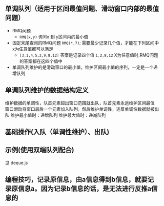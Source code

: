 ## 单调队列（适用于区间最值问题、滑动窗口内部的最值问题）
  - RMQ问题
    * ```RMQ(x,y)``` 询问x 到 y区间内的最小值
  - 固定末尾查询的RMQ问题 ```RMQ(*,7)```; 需要最少记录几个值，才能在下列区间中x为任意值都可以满足
    * ```[3,1,4,5,2,9,8,12]```  答案是记录四个值 ```1,2,8,12``` X为任意值时,RMQ问题的答案都在这四个值中
  - 单调队列维护的是滑动窗口的最小值，维护区间最小值的序列，一定是一个递增队列
## 单调队列维护的数据结构定义
  维护数据的单调性，队首元素超出窗口范围就出队，队首元素永远维护区间最值
  窗口滑动将窗口最后一个元素加入队列，然后维护单调性，违反单调性数据就被出队
  维护最小值时：递增队列
  维护最大值时：递减队列
## 基础操作(入队（单调性维护）、出队)

## 示例(使用双端队列配合)
  见 deque.js
## 编程技巧，记录原信息，由a信息得到b信息，就要记录原信息a。因为记录b信息的话，是无法进行反推a信息的











